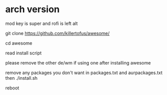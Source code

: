 # arch version

mod key is super and rofi is left alt

git clone https://github.com/killertofus/awesome/ 

cd awesome 

read install script 

please remove the other de/wm if using one after installing awesome
 
remove any packages you don't want in packages.txt and aurpackages.txt then ./install.sh

reboot
